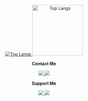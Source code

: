 <p align="center">
   <a href="#">
      <img src="https://github-readme-stats.vercel.app/api/top-langs/?username=rann-studio&layout=compact" alt="Top Langs">
      <img src="https://github-readme-stats.vercel.app/api?username=rann-studio&show_icons=true&theme=default" alt="Top Langs" height="165">
   </a>
</p>

<p align="center">
   <b>Contact Me</b>
</p>
<p align="center">
   <a href="https://www.instagram.com/fikran2906/">
      <img src="https://img.shields.io/badge/instagram-c62a94?style=for-the-badge">
   </a>
   <a href="mailto:help.rannstudio@gmail.com">
      <img src="https://img.shields.io/badge/email-e34133?style=for-the-badge">
   </a>
</p>

<p align="center">
   <b>Support Me</b>
</p>
<p align="center">
   <a href="https://saweria.co/RannStudio">
      <img src="https://img.shields.io/badge/Saweria-ffa401?style=for-the-badge">
   </a>
   <a href="https://paypal.me/rannstudio">
      <img src="https://img.shields.io/badge/PayPal-5b5ea6?style=for-the-badge">
   </a>
</p>
